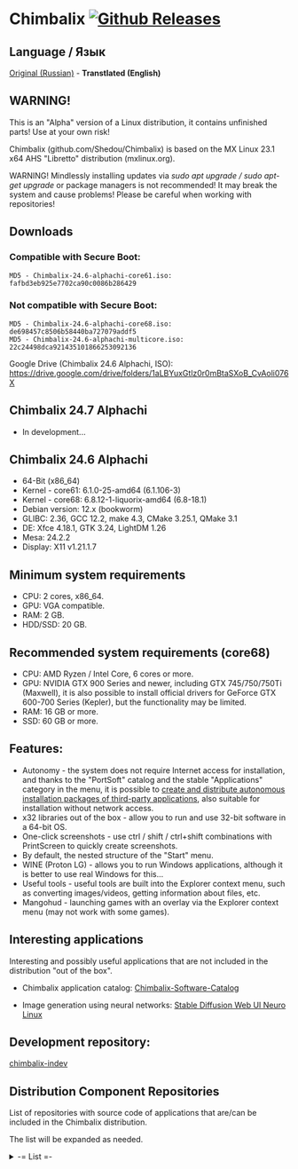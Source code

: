 # Chimbalix [![Github Releases](https://img.shields.io/github/downloads/Shedou/Chimbalix/total.svg)](https://github.com/Shedou/Chimbalix/releases)

## Language / Язык
[Original (Russian)](https://github.com/Shedou/Chimbalix) - **Transtlated (English)**

## WARNING!

This is an "Alpha" version of a Linux distribution, it contains unfinished parts! Use at your own risk!

Chimbalix (github.com/Shedou/Chimbalix) is based on the MX Linux 23.1 x64 AHS "Libretto" distribution (mxlinux.org).

WARNING! Mindlessly installing updates via *sudo apt upgrade / sudo apt-get upgrade* or package managers is not recommended! It may break the system and cause problems! Please be careful when working with repositories!

## Downloads

### Compatible with Secure Boot:
`MD5 - Chimbalix-24.6-alphachi-core61.iso: fafbd3eb925e7702ca90c0086b286429`

### Not compatible with Secure Boot:
`MD5 - Chimbalix-24.6-alphachi-core68.iso: de698457c8506b58440ba727079addf5`\
`MD5 - Chimbalix-24.6-alphachi-multicore.iso: 22c24498dca921435101866253092136`

Google Drive (Chimbalix 24.6 Alphachi, ISO): https://drive.google.com/drive/folders/1aLBYuxGtlz0r0mBtaSXoB_CvAoli076X

## Chimbalix 24.7 Alphachi
* In development...

## Chimbalix 24.6 Alphachi
* 64-Bit (x86_64)
* Kernel - core61: 6.1.0-25-amd64 (6.1.106-3)
* Kernel - core68: 6.8.12-1-liquorix-amd64 (6.8-18.1)
* Debian version: 12.x (bookworm)
* GLIBC: 2.36, GCC 12.2, make 4.3, CMake 3.25.1, QMake 3.1
* DE: Xfce 4.18.1, GTK 3.24, LightDM 1.26
* Mesa: 24.2.2
* Display: X11 v1.21.1.7

## Minimum system requirements
* CPU: 2 cores, x86_64.
* GPU: VGA compatible.
* RAM: 2 GB.
* HDD/SSD: 20 GB.

## Recommended system requirements (core68)
* CPU: AMD Ryzen / Intel Core, 6 cores or more.
* GPU: NVIDIA GTX 900 Series and newer, including GTX 745/750/750Ti (Maxwell), it is also possible to install official drivers for GeForce GTX 600-700 Series (Kepler), but the functionality may be limited.
* RAM: 16 GB or more.
* SSD: 60 GB or more.

## Features:
* Autonomy - the system does not require Internet access for installation, and thanks to the "PortSoft" catalog and the stable "Applications" category in the menu, it is possible to [create and distribute autonomous installation packages of third-party applications](https://github.com/Shedou/Chimbalix-Software-Catalog), also suitable for installation without network access.
* x32 libraries out of the box - allow you to run and use 32-bit software in a 64-bit OS.
* One-click screenshots - use ctrl / shift / ctrl+shift combinations with PrintScreen to quickly create screenshots.
* By default, the nested structure of the "Start" menu.
* WINE (Proton LG) - allows you to run Windows applications, although it is better to use real Windows for this...
* Useful tools - useful tools are built into the Explorer context menu, such as converting images/videos, getting information about files, etc.
* Mangohud - launching games with an overlay via the Explorer context menu (may not work with some games).

## Interesting applications
Interesting and possibly useful applications that are not included in the distribution "out of the box".

* Chimbalix application catalog: [Chimbalix-Software-Catalog](https://github.com/Shedou/Chimbalix-Software-Catalog)

* Image generation using neural networks: [Stable Diffusion Web UI Neuro Linux](https://github.com/Shedou/Neuro/tree/main/SD_WEBUI_Neuro_Linux)

## Development repository:

[chimbalix-indev](https://github.com/Shedou/chimbalix-indev)

## Distribution Component Repositories
List of repositories with source code of applications that are/can be included in the Chimbalix distribution.

The list will be expanded as needed.

<details>
<summary>-= List =-</summary>

* Distribution installer: [chimbalix-installer](https://github.com/Shedou/chimbalix-installer)
* Distribution ISO image creator: [chimbalix-snapshot](https://github.com/Shedou/chimbalix-snapshot)
* Baobab disk space analyzer: [chimbalix-baobab](https://github.com/Shedou/chimbalix-baobab)

</details>
